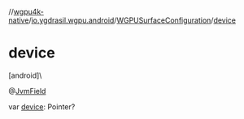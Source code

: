 //[wgpu4k-native](../../../index.md)/[io.ygdrasil.wgpu.android](../index.md)/[WGPUSurfaceConfiguration](index.md)/[device](device.md)

# device

[android]\

@[JvmField](https://kotlinlang.org/api/core/kotlin-stdlib/kotlin.jvm/-jvm-field/index.html)

var [device](device.md): Pointer?